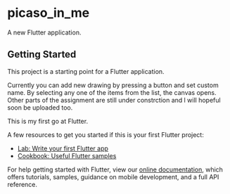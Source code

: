 # picaso_in_me

A new Flutter application.

## Getting Started

This project is a starting point for a Flutter application.

Currently you can add new drawing by pressing a button and set custom name. By selecting any one of the items from the list, the canvas opens. Other parts of the assignment are still under constrction and l will hopeful soon be uploaded too.

This is my first go at Flutter.

A few resources to get you started if this is your first Flutter project:

- [Lab: Write your first Flutter app](https://flutter.dev/docs/get-started/codelab)
- [Cookbook: Useful Flutter samples](https://flutter.dev/docs/cookbook)

For help getting started with Flutter, view our
[online documentation](https://flutter.dev/docs), which offers tutorials,
samples, guidance on mobile development, and a full API reference.
